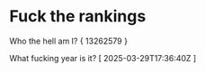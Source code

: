 # Fuck the rankings

Who the hell am I?
{ 13262579 }

What fucking year is it?
[ 2025-03-29T17:36:40Z ]
